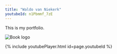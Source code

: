 ```yaml
---
title: "Waldo van Niekerk"
youtubeId: n1Pbmmf_7zE
---
```

This is my portfolio.

![Book logo](/docs/assets/Shrooms.png)

{% include youtubePlayer.html id=page.youtubeId %}
